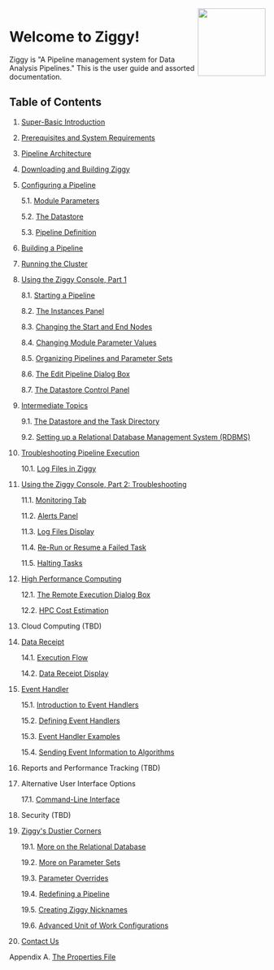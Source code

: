 <!-- -*-visual-line-*- -->

<div style="float:right">
  <a href="https://github.com/nasa/ziggy/">
    <img src="images/ziggy-small-clear.png" width="133"/>
  </a>
</div>

# Welcome to Ziggy!

Ziggy is "A Pipeline management system for Data Analysis Pipelines." This is the user guide and assorted documentation.

## Table of Contents

1. [Super-Basic Introduction](../../README.md)

2. [Prerequisites and System Requirements](system-requirements.md)

3. [Pipeline Architecture](pipeline-architecture.md)

4. [Downloading and Building Ziggy](downloading-and-building-ziggy.md)

5. [Configuring a Pipeline](configuring-pipeline.md)

    5.1. [Module Parameters](module-parameters.md)

    5.2​. [The Datastore](datastore.md)

    5.3​. [Pipeline Definition](pipeline-definition.md)

6. [Building a Pipeline](building-pipeline.md)

7. [Running the Cluster](running-pipeline.md)

8. [Using the Ziggy Console, Part 1](ziggy-gui.md)

    8.1​. [Starting a Pipeline](start-pipeline.md)

    8.2​. [The Instances Panel](instances-panel.md)

    8.3.​ [Changing the Start and End Nodes](start-end-nodes.md)

    8.4.​ [Changing Module Parameter Values](change-param-values.md)

    8.5.​ [Organizing Pipelines and Parameter Sets](organizing-tables.md)

    8.6. [The Edit Pipeline Dialog Box](edit-pipeline.md)

    8.7. [The Datastore Control Panel](datastore-regexp.md)

9. [Intermediate Topics](intermediate-topics.md)

    9.1. [The Datastore and the Task Directory](datastore-task-dir.md)

    9.2. [Setting up a Relational Database Management System (RDBMS)](rdbms.md)

10. [Troubleshooting Pipeline Execution](troubleshooting.md)

      10.1​. [Log Files in Ziggy](log-files.md)

11. [Using the Ziggy Console, Part 2: Troubleshooting](ziggy-gui-troubleshooting.md)

      11.1.​ [Monitoring Tab](monitoring.md)

      11.2.​ [Alerts Panel](alerts.md)

      11.3.​ [Log Files Display](display-logs.md)

      11.4.​ [Re-Run or Resume a Failed Task](rerun-task.md)

      11.5.​ [Halting Tasks](halt-tasks.md)

12. [High Performance Computing](select-hpc.md)

      12.1. [The Remote Execution Dialog Box](remote-dialog.md)

      12.2. [HPC Cost Estimation](hpc-cost.md)

13. Cloud Computing (TBD)

14. [Data Receipt](data-receipt.md)

      14.1​. [Execution Flow](data-receipt-execution.md)

      14.2.​ [Data Receipt Display](data-receipt-display.md)

15. [Event Handler](event-handler.md)

      15.1​. [Introduction to Event Handlers](event-handler-intro.md)

      15.2​. [Defining Event Handlers](event-handler-definition.md)

      15.3​. [Event Handler Examples](event-handler-examples.md)

      15.4​. [Sending Event Information to Algorithms](event-handler-labels.md)

16. Reports and Performance Tracking (TBD)

     <!--

      16.1​. [Memdrone](memdrone.md)

      16.2​. [Metrics](metrics.md)

      16.3​. [Instance Reports](instance-reports.md)

      16.4​. [Data Accountability](data-accountability.md)

     -->

17. Alternative User Interface Options

      17.1​. [Command-Line Interface](console-cli.md)

      <!--

      17.2​. [Assistive Technologies](assistive-technologies.md)

      17.3​. [Mouse-Overs](mouse-overs.md)

      17.4​. [Console Appearance Control](appearance-control.md)

     -->

18. Security (TBD)

19. [Ziggy's Dustier Corners](dusty-corners.md)

       19.1​. [More on the Relational Database](more-rdbms.md)

       19.2​. [More on Parameter Sets](more-parameter-sets.md)

       19.3​. [Parameter Overrides](parameter-overrides.md)

       19.4​. [Redefining a Pipeline](redefine-pipeline.md)

       19.5. [Creating Ziggy Nicknames](nicknames.md)

       19.6. [Advanced Unit of Work Configurations](advanced-uow.md)

       <!-- 19.7. [Customizing Ziggy](customizing-ziggy.md) -->

20. [Contact Us](contact-us.md)

Appendix A. [The Properties File](properties.md)
